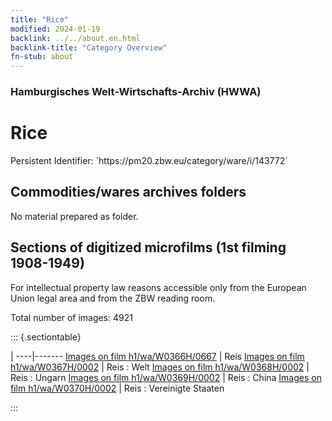 ```yaml
---
title: "Rice"
modified: 2024-01-19
backlink: ../../about.en.html
backlink-title: "Category Overview"
fn-stub: about
---
```


### Hamburgisches Welt-Wirtschafts-Archiv (HWWA)

# Rice

<div class="hint">Persistent Identifier: `https://pm20.zbw.eu/category/ware/i/143772`</div>







## Commodities/wares archives folders





No material prepared as folder.



<a id="filmsections" />

## Sections of digitized microfilms (1st filming 1908-1949)

<p>For intellectual property law reasons accessible only from the European Union legal area and from the ZBW reading room.</p>



<p>Total number of images: 4921</p>




::: {.sectiontable}

 | 
----|-------
<a class="btn" href="https://pm20.zbw.eu/film/h1/wa/W0366H/0667" rel="nofollow">Images on film h1/wa/W0366H/0667</a> | Reis
<a class="btn" href="https://pm20.zbw.eu/film/h1/wa/W0367H/0002" rel="nofollow">Images on film h1/wa/W0367H/0002</a> | Reis : Welt
<a class="btn" href="https://pm20.zbw.eu/film/h1/wa/W0368H/0002" rel="nofollow">Images on film h1/wa/W0368H/0002</a> | Reis : Ungarn
<a class="btn" href="https://pm20.zbw.eu/film/h1/wa/W0369H/0002" rel="nofollow">Images on film h1/wa/W0369H/0002</a> | Reis : China
<a class="btn" href="https://pm20.zbw.eu/film/h1/wa/W0370H/0002" rel="nofollow">Images on film h1/wa/W0370H/0002</a> | Reis : Vereinigte Staaten


:::
















